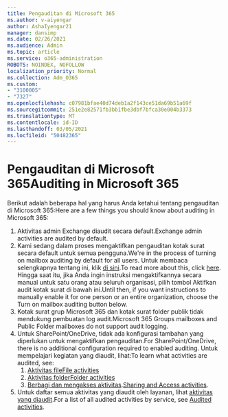 ```yaml
---
title: Pengauditan di Microsoft 365
ms.author: v-aiyengar
author: AshaIyengar21
manager: dansimp
ms.date: 02/26/2021
ms.audience: Admin
ms.topic: article
ms.service: o365-administration
ROBOTS: NOINDEX, NOFOLLOW
localization_priority: Normal
ms.collection: Adm_O365
ms.custom:
- "3100005"
- "7327"
ms.openlocfilehash: c07981bfae40d74deb1a2f143ce51da69b51a69f
ms.sourcegitcommit: 251e2e82571fb3bb1fbe3dbf7bfca30e004b3373
ms.translationtype: MT
ms.contentlocale: id-ID
ms.lasthandoff: 03/05/2021
ms.locfileid: "50482365"
---
```

# <a name="auditing-in-microsoft-365"></a><span data-ttu-id="3bf6f-102">Pengauditan di Microsoft 365</span><span class="sxs-lookup"><span data-stu-id="3bf6f-102">Auditing in Microsoft 365</span></span>

<span data-ttu-id="3bf6f-103">Berikut adalah beberapa hal yang harus Anda ketahui tentang pengauditan di Microsoft 365:</span><span class="sxs-lookup"><span data-stu-id="3bf6f-103">Here are a few things you should know about auditing in Microsoft 365:</span></span>

1. <span data-ttu-id="3bf6f-104">Aktivitas admin Exchange diaudit secara default.</span><span class="sxs-lookup"><span data-stu-id="3bf6f-104">Exchange admin activities are audited by default.</span></span>
1. <span data-ttu-id="3bf6f-105">Kami sedang dalam proses mengaktifkan pengauditan kotak surat secara default untuk semua pengguna.</span><span class="sxs-lookup"><span data-stu-id="3bf6f-105">We're in the process of turning on mailbox auditing by default for all users.</span></span> <span data-ttu-id="3bf6f-106">Untuk membaca selengkapnya tentang ini, klik [di sini](https://techcommunity.microsoft.com/t5/Security-Privacy-and-Compliance/Exchange-Mailbox-Auditing-will-be-enabled-by-default/ba-p/215171).</span><span class="sxs-lookup"><span data-stu-id="3bf6f-106">To read more about this, click [here](https://techcommunity.microsoft.com/t5/Security-Privacy-and-Compliance/Exchange-Mailbox-Auditing-will-be-enabled-by-default/ba-p/215171).</span></span> <span data-ttu-id="3bf6f-107">Hingga saat itu, jika Anda ingin instruksi mengaktifkannya secara manual untuk satu orang atau seluruh organisasi, pilih tombol Aktifkan audit kotak surat di bawah ini.</span><span class="sxs-lookup"><span data-stu-id="3bf6f-107">Until then, if you want instructions to manually enable it for one person or an entire organization, choose the Turn on mailbox auditing button below.</span></span>
1. <span data-ttu-id="3bf6f-108">Kotak surat grup Microsoft 365 dan kotak surat folder publik tidak mendukung pembuatan log audit.</span><span class="sxs-lookup"><span data-stu-id="3bf6f-108">Microsoft 365 Groups mailboxes and Public Folder mailboxes do not support audit logging.</span></span>
1. <span data-ttu-id="3bf6f-109">Untuk SharePoint/OneDrive, tidak ada konfigurasi tambahan yang diperlukan untuk mengaktifkan pengauditan.</span><span class="sxs-lookup"><span data-stu-id="3bf6f-109">For SharePoint/OneDrive, there is no additional configuration required to enabled auditing.</span></span> <span data-ttu-id="3bf6f-110">Untuk mempelajari kegiatan yang diaudit, lihat:</span><span class="sxs-lookup"><span data-stu-id="3bf6f-110">To learn what activities are audited, see:</span></span>
    1. [<span data-ttu-id="3bf6f-111">Aktivitas file</span><span class="sxs-lookup"><span data-stu-id="3bf6f-111">File activities</span></span>](https://docs.microsoft.com/office365/securitycompliance/search-the-audit-log-in-security-and-compliance#file-and-page-activities)
    1. [<span data-ttu-id="3bf6f-112">Aktivitas folder</span><span class="sxs-lookup"><span data-stu-id="3bf6f-112">Folder activities</span></span>](https://docs.microsoft.com/office365/securitycompliance/search-the-audit-log-in-security-and-compliance#folder-activities)
    1. <span data-ttu-id="3bf6f-113">[Berbagi dan mengakses aktivitas](https://docs.microsoft.com/office365/securitycompliance/search-the-audit-log-in-security-and-compliance#sharing-and-access-request-activities).</span><span class="sxs-lookup"><span data-stu-id="3bf6f-113">[Sharing and Access activities](https://docs.microsoft.com/office365/securitycompliance/search-the-audit-log-in-security-and-compliance#sharing-and-access-request-activities).</span></span>
1. <span data-ttu-id="3bf6f-114">Untuk daftar semua aktivitas yang diaudit oleh layanan, lihat [aktivitas yang diaudit](https://docs.microsoft.com/office365/securitycompliance/search-the-audit-log-in-security-and-compliance#audited-activities).</span><span class="sxs-lookup"><span data-stu-id="3bf6f-114">For a list of all audited activities by service, see [Audited activities](https://docs.microsoft.com/office365/securitycompliance/search-the-audit-log-in-security-and-compliance#audited-activities).</span></span>
